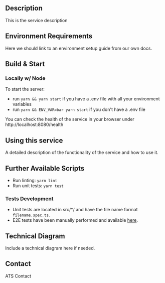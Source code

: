 <!-- @format -->

## Description

This is the service description

## Environment Requirements

Here we should link to an environment setup guide from our own docs.

## Build & Start

### Locally w/ Node

To start the server:

- run `yarn && yarn start` if you have a .env file with all your environment variables
- run `yarn && ENV_VAR=bar yarn start` if you don't have a .env file

You can check the health of the service in your browser under http://localhost:8080/health

## Using this service

A detailed description of the functionality of the service and how to use it.

## Further Available Scripts

- Run linting: `yarn lint`
- Run unit tests: `yarn test`

### Tests Development

- Unit tests are located in src/\*/ and have the file name format `filename.spec.ts`.
- E2E tests have been manually performed and available [here](./docs/e2e-tests/E2Etest.md).

## Technical Diagram

Include a technical diagram here if needed.

## Contact

ATS Contact
